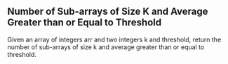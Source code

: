 ## Number of Sub-arrays of Size K and Average Greater than or Equal to Threshold
Given an array of integers arr and two integers k and threshold, return the number of sub-arrays of size k and average greater than or equal to threshold.